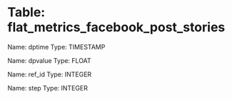 Table: flat_metrics_facebook_post_stories
=========================================

Name: dptime
Type: TIMESTAMP

Name: dpvalue
Type: FLOAT

Name: ref_id
Type: INTEGER

Name: step
Type: INTEGER

